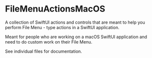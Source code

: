 #  FileMenuActionsMacOS

A collection of SwiftUI actions and controls that are meant to help you perform File Menu - type actions in a SwiftUI application.

Meant for people who are working on a macOS SwiftUI application and need to do custom work on their File Menu.

See individual files for documentation.

